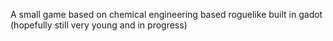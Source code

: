 A small game based on chemical engineering based roguelike built in gadot (hopefully still very young and in progress)
